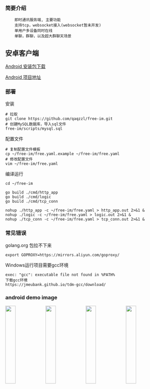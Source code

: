 ### 简要介绍
```
    即时通讯服务端, 主要功能
    支持tcp，websocket接入(websocket暂未开发)
    单用户多设备同时在线
    单聊，群聊，以及超大群聊天场景
```

## 安卓客户端
[Android 安装包下载](https://cdn.qaqzz.com/app-free-release-v1.apk)

[Android 项目地址](https://github.com/qaqzzl/free-im-android)


### 部署
安装
```
# 拉取
git clone https://github.com/qaqzzl/free-im.git
# 创建MySQL数据库，导入sql文件
free-im/scripts/mysql.sql
```

配置文件
```
# 复制配置文件模板
cp ~/free-im/free.yaml.example ~/free-im/free.yaml
# 修改配置文件
vim ~/free-im/free.yaml
```

编译运行
```shell
cd ~/free-im

go build ./cmd/http_app
go build ./cmd/logic
go build ./cmd/tcp_conn

nohup ./http_app -c ~/free-im/free.yaml > http_app.out 2>&1 &
nohup ./logic -c ~/free-im/free.yaml > logic.out 2>&1 &
nohup ./tcp_conn -c ~/free-im/free.yaml > tcp_conn.out 2>&1 &
```

### 常见错误
golang.org 包拉不下来
```
export GOPROXY=https://mirrors.aliyun.com/goproxy/
```

Windows运行项目需要gcc环境
```
exec: "gcc": executable file not found in %PATH%
下载gcc环境
https://jmeubank.github.io/tdm-gcc/download/
```

### android demo image
<img src="http://free-im-qn.qaqzz.com/docs/app1.png" width="25%"/><img src="http://free-im-qn.qaqzz.com/docs/app2.png" width="25%"/><img src="http://free-im-qn.qaqzz.com/docs/app3.png" width="25%"/><img src="http://free-im-qn.qaqzz.com/docs/app4.png" width="25%"/>
